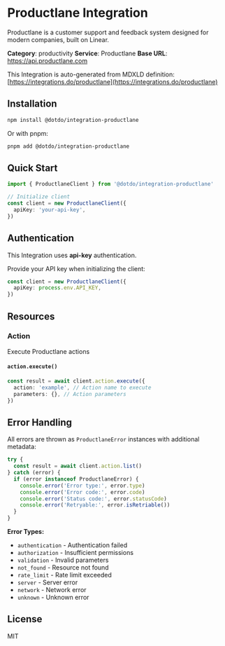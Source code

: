 # Productlane Integration

Productlane is a customer support and feedback system designed for modern companies, built on Linear.

**Category**: productivity
**Service**: Productlane
**Base URL**: https://api.productlane.com

This Integration is auto-generated from MDXLD definition: [https://integrations.do/productlane](https://integrations.do/productlane)

## Installation

```bash
npm install @dotdo/integration-productlane
```

Or with pnpm:

```bash
pnpm add @dotdo/integration-productlane
```

## Quick Start

```typescript
import { ProductlaneClient } from '@dotdo/integration-productlane'

// Initialize client
const client = new ProductlaneClient({
  apiKey: 'your-api-key',
})
```

## Authentication

This Integration uses **api-key** authentication.

Provide your API key when initializing the client:

```typescript
const client = new ProductlaneClient({
  apiKey: process.env.API_KEY,
})
```

## Resources

### Action

Execute Productlane actions

#### `action.execute()`

```typescript
const result = await client.action.execute({
  action: 'example', // Action name to execute
  parameters: {}, // Action parameters
})
```

## Error Handling

All errors are thrown as `ProductlaneError` instances with additional metadata:

```typescript
try {
  const result = await client.action.list()
} catch (error) {
  if (error instanceof ProductlaneError) {
    console.error('Error type:', error.type)
    console.error('Error code:', error.code)
    console.error('Status code:', error.statusCode)
    console.error('Retryable:', error.isRetriable())
  }
}
```

**Error Types:**

- `authentication` - Authentication failed
- `authorization` - Insufficient permissions
- `validation` - Invalid parameters
- `not_found` - Resource not found
- `rate_limit` - Rate limit exceeded
- `server` - Server error
- `network` - Network error
- `unknown` - Unknown error

## License

MIT
